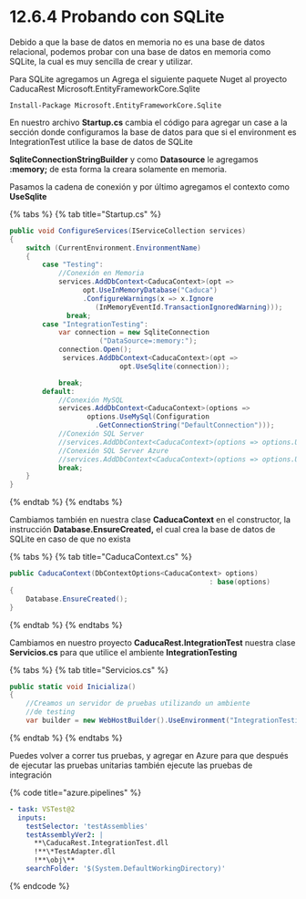 # 12.6.4 Probando con SQLite

Debido a que la base de datos en memoria no es una base de datos relacional, podemos probar con una base de datos en memoria como SQLite, la cual es muy sencilla de crear y utilizar.

Para SQLite agregamos un Agrega el siguiente paquete Nuget al proyecto CaducaRest Microsoft.EntityFrameworkCore.Sqlite

```shell
Install-Package Microsoft.EntityFrameworkCore.Sqlite 
```

En nuestro archivo **Startup.cs** cambia el código para agregar un case a la sección donde configuramos la base de datos para que si el environment es IntegrationTest utilice la base de datos de SQLite

**SqliteConnectionStringBuilder** y como **Datasource** le agregamos **:memory;** de esta forma la creara solamente en memoria.

Pasamos la cadena de conexión y por último agregamos el contexto como **UseSqlite**

{% tabs %}
{% tab title="Startup.cs" %}
```csharp
public void ConfigureServices(IServiceCollection services)
{
    switch (CurrentEnvironment.EnvironmentName)
    {
        case "Testing":
            //Conexión en Memoria
            services.AddDbContext<CaducaContext>(opt => 
                  opt.UseInMemoryDatabase("Caduca")
                  .ConfigureWarnings(x => x.Ignore
                     (InMemoryEventId.TransactionIgnoredWarning)));
              break;
        case "IntegrationTesting":
            var connection = new SqliteConnection
                      ("DataSource=:memory:");
            connection.Open();
             services.AddDbContext<CaducaContext>(opt => 
                           opt.UseSqlite(connection));

            break;
        default:
            //Conexión MySQL
            services.AddDbContext<CaducaContext>(options => 
                   options.UseMySql(Configuration
                     .GetConnectionString("DefaultConnection")));
            //Conexión SQL Server
            //services.AddDbContext<CaducaContext>(options => options.UseSqlServer(Configuration.GetConnectionString("SQLServerConnection")));
            //Conexión SQL Server Azure
            //services.AddDbContext<CaducaContext>(options => options.UseSqlServer(Configuration.GetConnectionString("AzureSQLConnection")));
            break;
    }
}
```
{% endtab %}
{% endtabs %}

Cambiamos también en nuestra clase **CaducaContext** en el constructor, la instrucción **Database.EnsureCreated,** el cual crea la base de datos de SQLite en caso de que no exista

{% tabs %}
{% tab title="CaducaContext.cs" %}
```csharp
public CaducaContext(DbContextOptions<CaducaContext> options) 
                                                 : base(options)
{
    Database.EnsureCreated();
}
```
{% endtab %}
{% endtabs %}

Cambiamos en nuestro proyecto **CaducaRest.IntegrationTest** nuestra clase **Servicios.cs** para que utilice el ambiente **IntegrationTesting**

{% tabs %}
{% tab title="Servicios.cs" %}
```csharp
public static void Inicializa()
{
    //Creamos un servidor de pruebas utilizando un ambiente
    //de testing
    var builder = new WebHostBuilder().UseEnvironment("IntegrationTesting")
```
{% endtab %}
{% endtabs %}

Puedes volver a correr tus pruebas, y agregar en Azure para que después de ejecutar las pruebas unitarias también ejecute las pruebas de integración

{% code title="azure.pipelines" %}
```yaml
- task: VSTest@2
  inputs:
    testSelector: 'testAssemblies'
    testAssemblyVer2: |
      **\CaducaRest.IntegrationTest.dll
      !**\*TestAdapter.dll
      !**\obj\**
    searchFolder: '$(System.DefaultWorkingDirectory)'
```
{% endcode %}
